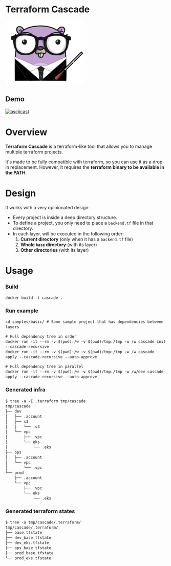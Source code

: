 # Terraform Cascade
<img src="./assets/gopher.png" height="200">

## Demo
[![asciicast](https://asciinema.org/a/JPYlivXxoZvB5PvjNvOxVQb7O.svg)](https://asciinema.org/a/JPYlivXxoZvB5PvjNvOxVQb7O)

# Overview
**Terraform Cascade** is a terraform-like tool that allows you to manage multiple terraform projects.

It's made to be fully compatible with terraform, so you can use it as a drop-in replacement. However, it requires the **terraform binary to be available in the PATH**.

# Design
It works with a very opinionated design:
* Every project is inside a deep directory structure.
* To define a project, you only need to place a `backend.tf` file in that directory.
* In each layer, will be executed in the following order:
    1. **Current directory** (only when it has a `backend.tf` file)
    2. **Whole `base` directory** (with its layer)
    3. **Other directories** (with its layer)


# Usage

### Build
```
docker build -t cascade .
```

### Run example
```
cd samples/basic/ # Some sample project that has dependencies between layers
```

```
# Full dependency tree in order
docker run -it --rm -v $(pwd):/w -v $(pwd)/tmp:/tmp -w /w cascade init --cascade-recursive
docker run -it --rm -v $(pwd):/w -v $(pwd)/tmp:/tmp -w /w cascade apply --cascade-recursive --auto-approve
```

```
# Full dependency tree in parallel
docker run -it --rm -v $(pwd):/w -v $(pwd)/tmp:/tmp -w /w/dev cascade apply --cascade-recursive --auto-approve
```



### Generated infra
```
$ tree -a -I .terraform tmp/cascade
tmp/cascade
├── dev
│   ├── .account
│   ├── s3
│   │   └── .s3
│   └── vpc
│       ├── .vpc
│       └── eks
│           └── .eks
├── ops
│   ├── .account
│   └── vpc
│       └── .vpc
└── prod
    ├── .account
    └── vpc
        ├── .vpc
        └── eks
            └── .eks
```

### Generated terraform states
```
$ tree -a tmp/cascade/.terraform/
tmp/cascade/.terraform/
├── base.tfstate
├── dev_base.tfstate
├── dev_eks.tfstate
├── ops_base.tfstate
├── prod_base.tfstate
└── prod_eks.tfstate
```

